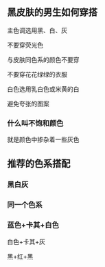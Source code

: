 ## 黑皮肤的男生如何穿搭

主色调选用黑、白、灰

不要穿荧光色

与皮肤同色系的颜色不要穿

不要穿花花绿绿的衣服

白色选用乳白色或米黄的白

避免夸张的图案

### 什么叫不饱和颜色

就是颜色中掺杂着一些灰色

## 推荐的色系搭配

### 黑白灰

### 同一个色系

### 蓝色+卡其+白色

白色+卡其+灰

黑+红+黑





